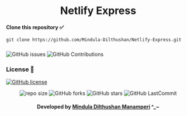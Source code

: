 <div align="center">

# Netlify Express
</div>

#### Clone this repository ✅
```md
git clone https://github.com/Mindula-Dilthushan/Netlify-Express.git
```
###

![GitHub issues](https://img.shields.io/github/issues/Mindula-Dilthushan/Netlify-Express?&labelColor=black&color=eb3b5a&label=Issues&logo=issues&logoColor=black&style=for-the-badge)
![GitHub Contributions](https://img.shields.io/github/contributors/Mindula-Dilthushan/Netlify-Express?&labelColor=black&color=8854d0&style=for-the-badge)

### License 📝
[![GitHub license](https://img.shields.io/github/license/Mindula-Dilthushan/Netlify-Express?&labelColor=black&color=3867d6&style=for-the-badge)](https://github.com/Mindula-Dilthushan/Netlify-Express/blob/master/LICENSE)


<div align="center">

![repo size](https://img.shields.io/github/repo-size/Mindula-Dilthushan/Netlify-Express?label=Repo%20Size&style=for-the-badge&labelColor=black&color=20bf6b)
![GitHub forks](https://img.shields.io/github/forks/Mindula-Dilthushan/Netlify-Express?&labelColor=black&color=0fb9b1&style=for-the-badge)
![GitHub stars](https://img.shields.io/github/stars/Mindula-Dilthushan/Netlify-Express?&labelColor=black&color=f7b731&style=for-the-badge)
![GitHub LastCommit](https://img.shields.io/github/last-commit/Mindula-Dilthushan/Netlify-Express?logo=github&labelColor=black&color=d1d8e0&style=for-the-badge)

</div>

<div align="center"> 

#### Developed by [Mindula Dilthushan Manamperi](http://minduladilthushan.netlify.app/) ^_~
</div>








